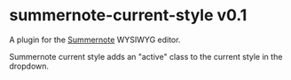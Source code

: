 # summernote-current-style v0.1

A plugin for the [Summernote](https://github.com/summernote/summernote/) WYSIWYG editor.

Summernote current style adds an "active" class to the current style in the dropdown.

